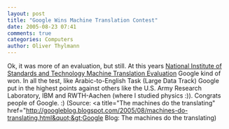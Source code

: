 ```yaml
---
layout: post
title: "Google Wins Machine Translation Contest"
date: 2005-08-23 07:41
comments: true
categories: Computers
author: Oliver Thylmann
---
```



Ok, it was more of an evaluation, but still. At this years [National Institute of Standards and Technology Machine Translation Evaluation](http://www.nist.gov/speech/tests/mt/mt05eval_official_results_release_20050801_v3.html) Google kind of won. In all the test, like Arabic-to-English Task (Large Data Track) Google put in the highest points against others like the U.S. Army Research Laboratory, IBM and RWTH-Aachen (where I studied physics :)). Congrats people of Google. :) (Source: &lt;a title=&quot;The machines do the translating&quot; href=&quot;http://googleblog.blogspot.com/2005/08/machines-do-translating.html&quot;&gt;Google Blog: The machines do the translating)


